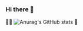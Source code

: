 ### Hi there 👋

<!--
**Gerorbit/Gerorbit** is a ✨ _special_ ✨ repository because its `README.md` (this file) appears on your GitHub profile.

Here are some ideas to get you started:

- 🔭 I’m currently working on ...
- 🌱 I’m currently learning ...
- 👯 I’m looking to collaborate on ...
- 🤔 I’m looking for help with ...
- 💬 Ask me about ...
- 📫 How to reach me: ...
- 😄 Pronouns: ...
- ⚡ Fun fact: ...
-->
🔭🔭
![Anurag's GitHub stats](https://github-readme-stats.vercel.app/api?username=Gerorbit&show_icons=true&theme=radical)
🔭
